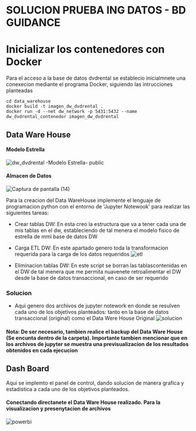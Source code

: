 # SOLUCION PRUEBA ING DATOS - BD GUIDANCE

# Inicializar los contenedores con Docker

Para el acceso a la base de datos dvdrental se establecio inicialmnete una conexecion mediante el programa Docker, siguiendo las intrucciones planteadas

    
    cd data_warehouse
    docker build -t imagen_dw_dvdrental .
    docker run -d --net dw_network -p 5431:5432 --name dw_dvdrental_contenedor imagen_dw_dvdrental
    
    

## Data Ware House
   #### Modelo Estrella
![dw_dvdrental -Modelo Estrella- public](https://github.com/BrayanM1998/Solucion-IngDatos--BD-Guidance./assets/160368046/285ab87f-59aa-475b-9f90-bf402bfe2449)
   #### Almacen de Datos
![Captura de pantalla (14)](https://github.com/BrayanM1998/Solucion-IngDatos--BD-Guidance./assets/160368046/29a2707a-ef7f-47f4-a64e-738c8da22139)

Para la creacion del Data WareHouse  implemente el lenguaje de programacion python con el entorno de 'Jupyter Notewook' para realizar las siguientes tareas:
  - Crear tablas DW: En esta creo la estructura que va a tener cada una de mis tablas en el dw, estableciendo de tal menera el modelo fisico de estrella de mmi base de datos DW
  - Carga ETL DW: En este apartado genero toda la transformacion requerida para la carga de los datos requeridos
    ![etl](https://github.com/BrayanM1998/Solucion-IngDatos--BD-Guidance./assets/160368046/23b2af68-37bb-468c-b7d5-c5b2be1bdba7)

  - Eliminacion tablas DW: En este script se borran las tablascontenidas en el DW de tal menera que me permita nuavenete retroalimentar el DW desde la base de datos transaccional, en caso de ser requerido

### Solucion

-  Aqui genero dos archivos de jupyter notework en donde se resulven cada uno de los objetivos planteados: tanto en la base de datos transaccional (original) como el Data Were House Original
  ![solucion](https://github.com/BrayanM1998/Solucion-IngDatos--BD-Guidance./assets/160368046/1da0cbc8-0b1d-412f-926f-fbed9ffdd127)

#### Nota:  De ser necesario, tambien realice el backup del Data Ware House (Se encunta dentro de la carpeta). Importante tambien mencionar que en los archivos de jupyter se muestra una previsualizacion de los resultados obtenidos en cada ejecucion

## Dash Board

Aqui se implemto el panel de control, dando solucion de manera grafica y estadistica a cada uno de los objetivos planteados. 

#### Conectando directanete el Data Ware House realizado. Para la visualizacion y presenytacion de archivos
![powerbi](https://github.com/BrayanM1998/Solucion-IngDatos--BD-Guidance./assets/160368046/ea8d3e3d-48e9-4156-ac96-d6bd8f21931e)
